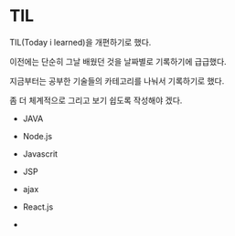 # TIL

TIL(Today i learned)을 개편하기로 했다.

이전에는 단순히 그날 배웠던 것을 날짜별로 기록하기에 급급했다.

지금부터는 공부한 기술들의 카테고리를 나눠서 기록하기로 했다.

좀 더 체계적으로 그리고 보기 쉽도록 작성해야 겠다.

* JAVA

* Node.js

* Javascrit

* JSP

* ajax

* React.js

* 
